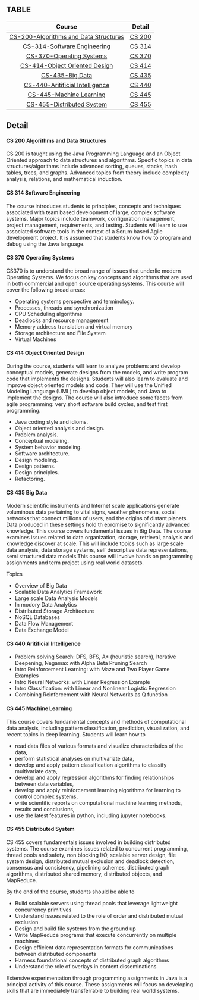 ## TABLE

|                            Course                            |                      Detail                      |
| :----------------------------------------------------------: | :----------------------------------------------: |
| [CS-200-Algorithms and Data Structures](https://www.cs.colostate.edu/~cs200) | [CS 200](#cs-200-algorithms-and-data-structures) |
| [CS-314-Software Engineering](https://www.cs.colostate.edu/~cs314) |      [CS 314](#cs-314-software-engineering)      |
| [CS-370-Operating Systems](https://www.cs.colostate.edu/~cs370) |       [CS 370](#cs-370-operating-systems)        |
| [CS-414-Object Oriented Design](https://www.cs.colostate.edu/~cs414) |     [CS 414](#cs-414-object-oriented-design)     |
|    [CS-435-Big Data](https://www.cs.colostate.edu/~cs435)    |            [CS 435](#cs-435-big-data)            |
|             [CS-440-Aritificial Intelligence]()              |    [CS 440](#cs-440-aritificial-intelligence)    |
|                 [CS-445-Machine Learning]()                  |        [CS 445](#cs-445-machine-learning)        |
| [CS-455-Distributed System](https://www.cs.colostate.edu/~cs455) |       [CS 455](#cs-455-distributed-system)       |



## Detail

#### CS 200 Algorithms and Data Structures

CS 200 is taught using the Java Programming Language and an Object Oriented approach to data structures and algorithms. Specific topics in data structures/algorithms include advanced sorting, queues, stacks, hash tables, trees, and graphs. Advanced topics from theory include complexity analysis, relations, and mathematical induction.




#### CS 314 Software Engineering

The course introduces students to principles, concepts and techniques associated with team based development of large, complex software systems. Major topics include teamwork, configuration management, project management, requirements, and testing. Students will learn to use associated software tools in the context of a Scrum based Agile development project. It is assumed that students know how to program and debug using the Java language.




#### CS 370 Operating Systems

CS370 is to understand the broad range of issues that underlie modern Operating Systems. We focus on key concepts and algorithms that are used in both commercial and open source operating systems. This course will cover the following broad areas:

+ Operating systems   perspective and terminology.
+ Processes, threads and synchronization
+ CPU Scheduling algorithms
+ Deadlocks and resource management
+ Memory   address translation and virtual memory
+ Storage architecture and File System
+ Virtual Machines



#### CS 414 Object Oriented Design

During the course, students will learn to analyze problems and develop conceptual models, generate designs from the models, and write program code that implements the designs. Students will also learn to evaluate and improve object oriented models and code. They will use the Unified Modeling Language (UML) to develop object models, and Java to implement the designs. The course will also introduce some facets from agile programming: very short software build cycles, and test first programming.

+ Java coding style and idioms.
+ Object oriented analysis and design.
+ Problem analysis.
+ Conceptual modeling.
+ System behavior modeling.
+ Software architecture.
+ Design modeling.
+ Design patterns.
+ Design principles.
+ Refactoring.



#### CS 435 Big Data
Modern scientific instruments and Internet scale applications generate voluminous data pertaining to vital signs, weather phenomena, social networks that connect millions of users, and the origins of distant planets. Data produced in these settings hold th epromise to significantly advanced knowledge. This course covers fundamental issues in Big Data. The course examines issues related to data organization, storage, retrieval, analysis and knowledge discover at scale. This will include topics such as large scale data analysis, data storage systems, self descriptive data representations, semi structured data models.This course will involve hands on programming assignments and term project using real world datasets.

Topics
- Overview of Big Data 
- Scalable Data Analytics Framework
- Large scale Data Analysis Models
- In modory Data Analytics
- Distributed Storage Architecture 
- NoSQL Databases
- Data Flow Management 
- Data Exchange Model



#### CS 440 Aritificial Intelligence

- Problem solving Search: DFS, BFS, A* (heuristic search), Iterative Deepening, Negamax with Alpha Beta Pruning Search
- Intro Reinforcement Learning: with Maze and Two Player Game Examples
- Intro Neural Networks: with Linear Regression Example
- Intro Classification: with Linear and Nonlinear Logistic Regression
- Combining Reinforcement with Neural Networks as Q function



#### CS 445 Machine Learning

This course covers fundamental concepts and methods of computational data analysis, including pattern classification, prediction, visualization, and recent topics in deep learning. Students will learn how to

- read data files of various formats and visualize characteristics of the data,
- perform statistical analyses on multivariate data,
- develop and apply pattern classification algorithms to classify multivariate data,
- develop and apply regression algorithms for finding relationships between data variables,
- develop and apply reinforcement learning algorithms for learning to control complex systems,
- write scientific reports on computational machine learning methods, results and conclusions,
- use the latest features in python, including jupyter notebooks.



#### CS 455 Distributed System

CS 455 covers fundamentals issues involved in building distributed systems. The course examines issues related to concurrent programming, thread pools and safety, non blocking I/O, scalable server design, file system design, distributed mutual exclusion and deadlock detection, consensus and consistency, pipelining schemes, distributed graph algorithms, distributed shared memory, distributed objects, and MapReduce.

By the end of the course, students should be able to

- Build scalable servers using thread pools that leverage lightweight concurrency primitives
- Understand issues related to the role of order and distributed mutual exclusion
- Design and build file systems from the ground up
- Write MapReduce programs that execute concurrently on multiple machines
- Design efficient data representation formats for communications between distributed
  components
- Harness foundational concepts of distributed graph algorithms
- Understand the role of overlays in content disseminations

Extensive experimentation through programming assignments in Java is a principal activity of this course. These assignments will focus on developing skills that are immediately transferrable to building real world systems.
